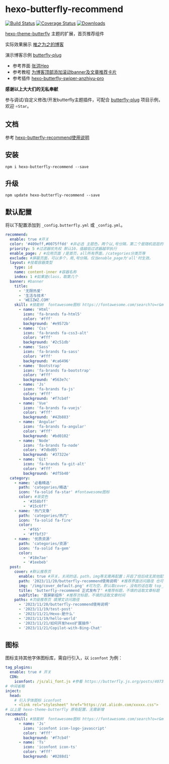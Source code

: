 # hexo-butterfly-recommend
<p>
  <a href="https://www.npmjs.com/package/hexo-butterfly-recommend?activeTab=versions"><img src="https://img.shields.io/npm/v/hexo-butterfly-recommend?color=409eff" alt="Build Status"></a>
  <a href="https://www.npmjs.com/package/hexo-butterfly-recommend"><img src="https://img.shields.io/npm/dm/hexo-butterfly-recommend" alt="Coverage Status"></a>
  <a href="https://mit-license.org/"><img src="https://img.shields.io/github/license/weizwz/hexo-butterfly-recommend" alt="Downloads"></a>
</p>

[hexo-theme-butterfly](https://github.com/jerryc127/hexo-theme-butterfly) 主题的扩展，首页推荐组件 

实际效果展示 [唯之为之的博客](https://weizwz.com) 

演示博客示例 [butterfly-plug](https://github.com/weizwz/butterfly-plug) 

+ 参考界面 [张洪Heo](https://blog.zhheo.com/) 
+ 参考教程 [为博客顶部添加滚动banner及文章推荐卡片](https://blog.bywind.xyz/posts/ab6e072d.html) 
+ 参考插件 [hexo-butterfly-swiper-anzhiyu-pro](https://github.com/anzhiyu-c/hexo-butterfly-swiper-anzhiyu-pro/tree/main) 

**感谢以上大大们的无私奉献**

参与调试/自定义修改/开发butterfly主题插件，可配合 [butterfly-plug](https://github.com/weizwz/butterfly-plug) 项目示例，欢迎 `⭐Star`。

## 文档
参考 [hexo-butterfly-recommend使用说明](https://weizwz.com/posts/7db60965.html)

## 安装
```shell
npm i hexo-butterfly-recommend --save
```

## 升级
```shell
npm update hexo-butterfly-recommend --save
```

## 默认配置
将以下配置添加到 `_config.butterfly.yml` 或 `_config.yml`。
```yml
recommend:
  enable: true #开关
  color: '#409eff,#0075ffdd' #非必选 主题色，两个以,号分隔，第二个是随机逛逛的背景色，要有透明度，也可是rgab的形式，比如： '#409eff,rgba(0, 117, 255, .8)'
  priority: 5 #过滤器优先权 默认10，值越低过滤器越早执行
  enable_page: / #应用页面 /是首页，all所有界面，/categories分类页等
  exclude: #屏蔽页面，可以多个，用,号分隔。仅当enable_page为'all'时生效。
  layout: #挂载容器类型
    type: id
    name: content-inner #容器名称
    index: 1 #如果是class，取第几个
  banner: #banner
    title: 
      - '无限热爱'
      - '生活与技术'
      - 'WEIZWZ.COM'
    skill: #技能树  fontawesome图标 https://fontawesome.com/search?o=r&m=free&f=brands
      - name: 'Html'
        icon: 'fa-brands fa-html5'
        color: '#fff'
        background: '#e9572b'
      - name: 'Css'
        icon: 'fa-brands fa-css3-alt'
        color: '#fff'
        background: '#2c51db'
      - name: 'Sass'
        icon: 'fa-brands fa-sass'
        color: '#fff'
        background: '#ca6496'
      - name: 'Bootstrap'
        icon: 'fa-brands fa-bootstrap'
        color: '#fff'
        background: '#563e7c'
      - name: 'Js'
        icon: 'fa-brands fa-js'
        color: '#fff'
        background: '#f7cb4f'
      - name: 'Vue'
        icon: 'fa-brands fa-vuejs'
        color: '#fff'
        background: '#42b883'
      - name: 'Angular'
        icon: 'fa-brands fa-angular'
        color: '#fff'
        background: '#bd0102'
      - name: 'Node'
        icon: 'fa-brands fa-node'
        color: '#7dbd05'
        background: '#37322e'
      - name: 'Git'
        icon: 'fa-brands fa-git-alt'
        color: '#fff'
        background: '#df5b40'
  category:
    - name: '必看精选'
      path: 'categories/精选'
      icon: 'fa-solid fa-star' #fontawesome图标
      color: #渐变色
        - '#358bff'
        - '#15c6ff'
    - name: '热门文章'
      path: 'categories/热门'
      icon: 'fa-solid fa-fire'
      color: 
        - '#f65'
        - '#ffbf37'
    - name: '优质资源'
      path: 'categories/资源'
      icon: 'fa-solid fa-gem'
      color: 
        - '#18e7ae'
        - '#1eebeb'
  post: 
    cover: #默认推荐页
      enable: true #开关，关闭的话，path，img等无需再配置；开启了但后续无其他配置，默认取最新一篇文章
      path: '2023/11/20/butterfly-recommend使用说明' #推荐界面访问路径 也可设置分类页，需要其余配置都齐全
      img: '/img/cover_default.png' #可为空，默认取cover，没有的话在取 top_img。最前面的/不可省略
      title: 'butterfly-recommend 正式发布了' #推荐标题，不填的话取文章标题
      subTitle: '首屏新组件' #推荐次标题，不填的话取文章时间
    paths: #次级推荐页 填博文访问路径
      - '2023/11/20/butterfly-recommend使用说明'
      - '2023/11/19/test-post'
      - '2023/11/21/Hexo-是什么'
      - '2023/11/19/hello-world'
      - '2023/11/21/如何开发hexo扩展插件'
      - '2023/11/21/Copilot-with-Bing-Chat'
```

## 图标
图标支持其他字体图标库，需自行引入，以 `iconfont` 为例：

```yml
tag_plugins:
  enable: true # 开关
  CDN:
    iconfont: /js/ali_font.js #参看 https://butterfly.js.org/posts/4073eda/?highlight=iconfont#iconfont
# 中间省略
inject:
  head:
    # 引入字体图标 iconfont
    - <link rel="stylesheet" href="https://at.alicdn.com/xxxxx.css">
# 以上是 hexo-theme-butterfly 原有配置，无需新增
recommend:
    skill: #技能树  fontawesome图标 https://fontawesome.com/search?o=r&m=free&f=brands
      - name: 'Js'
        icon: 'iconfont icon-logo-javascript'
        color: '#fff'
        background: '#f7cb4f'
      - name: 'Ts'
        icon: 'iconfont icon-ts'
        color: '#fff'
        background: '#0288d1'
```
